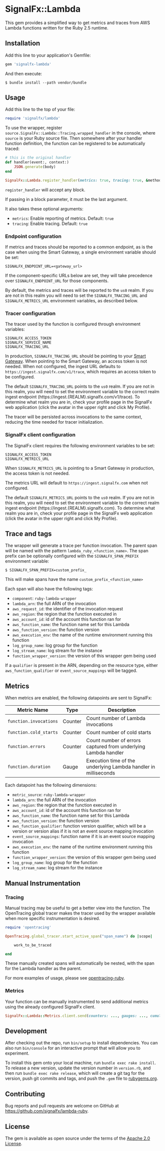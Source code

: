 # SignalFx::Lambda

This gem provides a simplified way to get metrics and traces from AWS Lambda
functions written for the Ruby 2.5 runtime.

## Installation

Add this line to your application's Gemfile:

```ruby
gem 'signalfx-lambda'
```

And then execute:

    $ bundle install --path vendor/bundle

## Usage

Add this line to the top of your file:

```ruby
require 'signalfx/lambda'
```

To use the wrapper, register `source.SignalFx::Lambda::Tracing.wrapped_handler`
in the console, where `source` is your Ruby source file. Then somewhere after
your handler function definition, the function can be registered to be
automatically traced:

```ruby
# this is the original handler
def handler(event:, context:)
    JSON.generate(body)
end

SignalFx::Lambda.register_handler(metrics: true, tracing: true, &method(:handler))
```

`register_handler` will accept any block.

If passing in a block parameter, it must be the last argument.

It also takes these optional arguments:
- `metrics`: Enable reporting of metrics. Default: `true`
- `tracing`: Enable tracing. Default: `true`

### Endpoint configuration

If metrics and traces should be reported to a common endpoint, as is the case
when using the Smart Gateway, a single environment variable should be set:

```
SIGNALFX_ENDPOINT_URL=<gateway_url>
```

If the component-specific URLs below are set, they will take precedence over
`SIGNALFX_ENDPOINT_URL` for those components.

By default, the metrics and traces will be reported to the `us0` realm. If you are
not in this realm you will need to set the `SIGNALFX_TRACING_URL` and
`SIGNALFX_METRICS_URL` environment variables, as described below.

### Tracer configuration

The tracer used by the function is configured through environment variables:

```
SIGNALFX_ACCESS_TOKEN
SIGNALFX_SERVICE_NAME
SIGNALFX_TRACING_URL
```

In production, `SIGNALFX_TRACING_URL` should be pointing to your [Smart Gateway](https://docs.signalfx.com/en/latest/apm/apm-deployment/smart-gateway.html).
When pointing to the Smart Gateway, an access token is not needed. When not
configured, the ingest URL defaults to `https://ingest.signalfx.com/v1/trace`,
which requires an access token to be configured.

The default `SIGNALFX_TRACING_URL` points to the `us0` realm. If you are not in
this realm, you will need to set the environment variable to the correct realm
ingest endpoint (https://ingest.{REALM}.signalfx.com/v1/trace). To determine what realm
you are in, check your profile page in the SignalFx web application (click the
avatar in the upper right and click My Profile).

The tracer will be persisted across invocations to the same context, reducing
the time needed for tracer initialization.

### SignalFx client configuration

The SignalFx client requires the following environment variables to be set:

```
SIGNALFX_ACCESS_TOKEN
SIGNALFX_METRICS_URL
```

When `SIGNALFX_METRICS_URL` is pointing to a Smart Gateway in production, the
access token is not needed.

The metrics URL will default to `https://ingest.signalfx.com` when not configured.

The default `SIGNALFX_METRICS_URL` points to the `us0` realm. If you are not in
this realm, you will need to set the environment variable to the correct realm
ingest endpoint (https://ingest.{REALM}.signalfx.com). To determine what realm
you are in, check your profile page in the SignalFx web application (click the
avatar in the upper right and click My Profile).

## Trace and tags

The wrapper will generate a trace per function invocation. The parent span will
be named with the pattern  `lambda_ruby_<function_name>`. The span prefix can be
optionally configured with the `SIGNALFX_SPAN_PREFIX` environment variable:

    $ SIGNALFX_SPAN_PREFIX=custom_prefix_

This will make spans have the name `custom_prefix_<function_name>`

Each span will also have the following tags:
- `component`: `ruby-lambda-wrapper`
- `lambda_arn`: the full ARN of the invocation
- `aws_request_id`: the identifier of the invocation request
- `aws_region`: the region that the function executed in
- `aws_account_id`: id of the account this function ran for
- `aws_function_name`: the function name set for this Lambda
- `aws_function_version`: the function version
- `aws_execution_env`: the name of the runtime environment running this function
- `log_group_name`: log group for the function
- `log_stream_name`: log stream for the instance
- `function_wrapper_version`: the version of this wrapper gem being used

If a `qualifier` is present in the ARN, depending on the resource type, either `aws_function_qualifier` or `event_source_mappings` will be tagged.

## Metrics

When metrics are enabled, the following datapoints are sent to SignalFx:

| Metric Name            | Type    | Description                                                     |
| ---                    | ---     | ---                                                             |
| `function.invocations` | Counter | Count number of Lambda invocations                              |
| `function.cold_starts` | Counter | Count number of cold starts                                     |
| `function.errors`      | Counter | Count number of errors captured from underlying Lambda handler  |
| `function.duration`    | Gauge   | Execution time of the underlying Lambda handler in milliseconds |

Each datapoint has the following dimensions:
- `metric_source`: `ruby-lambda-wrapper`
- `lambda_arn`: the full ARN of the invocation
- `aws_region`: the region that the function executed in
- `aws_account_id`: id of the account this function ran for
- `aws_function_name`: the function name set for this Lambda
- `aws_function_version`: the function version
- `aws_function_qualifier`: function version qualifier, which will be a version
  or version alias if it is not an event source mapping invocation
- `event_source_mappings`: function name if it is an event source mapping invocation
- `aws_execution_env`: the name of the runtime environment running this function
- `function_wrapper_version`: the version of this wrapper gem being used
- `log_group_name`: log group for the function
- `log_stream_name`: log stream for the instance

## Manual Instrumentation

### Tracing

Manual tracing may be useful to get a better view into the function. The
OpenTracing global tracer makes the tracer used by the wrapper available
when more specific instrumentation is desired.

```ruby
require 'opentracing'

OpenTracing.global_tracer.start_active_span("span_name") do |scope|

    work_to_be_traced

end
```

These manually created spans will automatically be nested, with the span for the
Lambda handler as the parent.

For more examples of usage, please see [opentracing-ruby](https://github.com/opentracing/opentracing-ruby).

### Metrics

Your function can be manually instrumented to send additional metrics using the
already configured SignalFx client.

```ruby
SignalFx::Lambda::Metrics.client.send(counters: ..., gauges: ..., cumulative_counters: ...)
```

## Development

After checking out the repo, run `bin/setup` to install dependencies. You can also run `bin/console` for an interactive prompt that will allow you to experiment.

To install this gem onto your local machine, run `bundle exec rake install`. To release a new version, update the version number in `version.rb`, and then run `bundle exec rake release`, which will create a git tag for the version, push git commits and tags, and push the `.gem` file to [rubygems.org](https://rubygems.org).

## Contributing

Bug reports and pull requests are welcome on GitHub at https://github.com/signalfx/lambda-ruby.

## License

The gem is available as open source under the terms of the [Apache 2.0 License](https://opensource.org/licenses/Apache-2.0).
